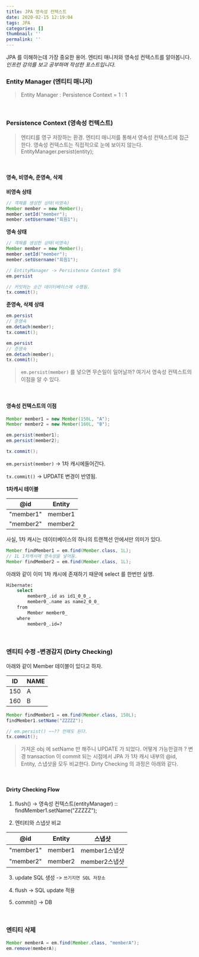 ```yaml
---
title: JPA 영속성 컨텍스트
date: 2020-02-15 12:19:04
tags: JPA
categories: []
thumbnail: ''
permalink: ''
---
```


JPA 를 이해하는데 가장 중요한 용어.
엔티티 매니저와 영속성 컨텍스트를 알아봅니다.
*인프런 강의를 보고 공부하며 작성한 포스트입니다.*
<!-- excerpt -->

<!-- toc -->

### Entity Manager (엔티티 매니저)

>Entity Manager : Persistence Context = 1 : 1
<br/>

### Persistence Context (영속성 컨텍스트)

>엔티티를 영구 저장하는 환경.
엔티티 매니저를 통해서 영속성 컨텍스트에 접근한다. 영속성 컨텍스트는 직접적으로 눈에 보이지 않는다.
EntityManager.persist(entity);
<br/>

#### 영속, 비영속, 준영속, 삭제

__비영속 상태__

```java
// 객체를 생성한 상태(비영속)
Member member = new Member();
member.setId("member");
member.setUsername("회원1");
```

__영속 상태__
```java
// 객체를 생성한 상태(비영속)
Member member = new Member();
member.setId("member");
member.setUsername("회원1");

// EntityManager -> Persistence Context 영속
em.persist

// 커밋하는 순간 데이터베이스에 수행됨.
tx.commit();
```

__준영속, 삭제 상태__

```java
em.persist
// 준영속
em.detach(member);
tx.commit();
```

```java
em.persist
// 준영속
em.detach(member);
tx.commit();
```
>`em.persist(member)` 를 넣으면 무슨일이 일어날까?
여기서 영속성 컨텍스트의 이점을 알 수 있다.
<br/>


#### 영속성 컨텍스트의 이점

```java
Member member1 = new Member(150L, "A");
Member member2 = new Member(160L, "B");

em.persist(member1);
em.persist(member2);

tx.commit();
```
`em.persist(member)` -> 1차 캐시에들어간다.

`tx.commit()` -> UPDATE 변경이 반영됨.
<br/>

__1차캐시 테이블__

|@id|Entity|
|---|-----|
|"member1"|member1|
|"member2"|member2|

사실, 1차 캐시는 데이터베이스의 하나의 트랜젝션 안에서만 의미가 있다.

```java
Member findMember1 = em.find(Member.class, 1L);
// 1L 1차캐시에 영속성을 넣어둠.
Member findMember2 = em.find(Member.class, 1L);
```

아래와 같이 이미 1차 캐시에 존재하기 때문에 select 를 한번만 실행.
```bash
Hibernate: 
    select
        member0_.id as id1_0_0_,
        member0_.name as name2_0_0_ 
    from
        Member member0_ 
    where
        member0_.id=?
```
<br/>

### 엔티티 수정 -변경감지 (Dirty Checking)

아래와 같이 Member 테이블이 있다고 하자.

|ID|NAME|
|---|----|
|150|A|
|160|B|

```java
Member findMember1 = em.find(Member.class, 150L);
findMember1.setName("ZZZZZ");

// em.persist() ~~?? 안해도 된다.
tx.commit();
```
>가져온 obj 에 setName 만 해주니 UPDATE 가 되었다. 어떻게 가능한걸까 ?
변경 transaction 이 commit 되는 시점에서 JPA 가 1차 캐시 내부의 @id, Entity, 스냅샷을 모두 비교한다. 
Dirty Checking 의 과정은 아래와 같다.

<br/>

#### Drirty Checking Flow

1) flush() -> 영속성 컨텍스트(entityManager)
:: findMember1.setName("ZZZZZ");

2) 엔티티와 스냅샷 비교

|@id|Entity|스냅샷|
|---|-----|-----|
|"member1"|member1|member1스냅샷
|"member2"|member2|member2스냅샷

3) update SQL 생성 -> `쓰기지연 SQL 저장소`

4) flush -> SQL update 적용

5) commit() -> DB
<br/>

### 엔티티 삭제

```java
Member memberA = em.find(Member.class, "memberA");
em.remove(memberA);
```
